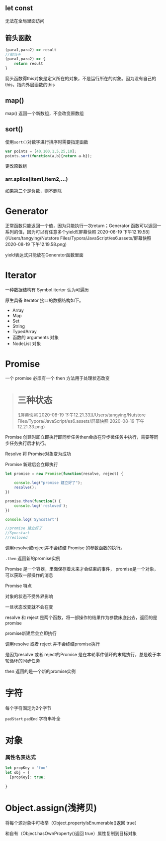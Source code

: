 ## let const

无法在全局里面访问

## 箭头函数

```javascript
(para1,para2) => result
//相当于
(para1,para2) => {
    return result
}
```

箭头函数得this对象是定义所在的对象，不是运行所在的对象。因为没有自己的this，指向外层函数的this

## map()

map() 返回一个新数组，不会改变原数组



## sort()

使用`sort()`对数字进行排序时需要指定函数

```javascript
var points = [40,100,1,5,25,10];
points.sort(function(a,b){return a-b});
```

更改原数组



### arr.splice(item1,item2,...)

如果第二个是负数，则不删除





# Generator

正常函数只能返回一个值，因为只能执行一次return；Generator 函数可以返回一系列的值，因为可以有任意多个yield![屏幕快照 2020-08-19 下午12.19.58](/Users/tangying/Nutstore Files/Typora/JavaScript/es6.assets/屏幕快照 2020-08-19 下午12.19.58.png)

yield表达式只能放在Generator函数里面

# Iterator

一种数据结构有 Symbol.itertor 认为可遍历

 

原生具备 Iterator 接口的数据结构如下。

- Array
- Map
- Set
- String
- TypedArray
- 函数的 arguments     对象
- NodeList 对象



# Promise

一个 promise 必须有一个 then 方法用于处理状态改变

> # 三种状态
>
> ![屏幕快照 2020-08-19 下午12.21.33](/Users/tangying/Nutstore Files/Typora/JavaScript/es6.assets/屏幕快照 2020-08-19 下午12.21.33.png)

Promise 创建时即立即执行即同步任务then会放在异步微任务中执行，需要等同步任务执行后才执行。



Resolve 将 Promise对象变为成功

Promise 新建后会立即执行

```javascript
let promise = new Promise(function(resolve, reject) {

    console.log("promise 建立好了");
    resolve();
})

promise.then(function() {
    console.log('resloved');
})

console.log('Syncstart')            

//promise 建立好了
//Syncstart
//resloved
```



调用resolve或reject并不会终结 Promise 的参数函数的执行。

`.then` 返回新的promise实例





Promise 是一个容器，里面保存着未来才会结束的事件， promise是一个对象，可以获取一部操作的消息



Promise 特点

对象的状态不受外界影响

一旦状态改变就不会在变

resolve 和 reject 是两个函数，将一部操作的结果作为参数床底出去，返回的是promise

promise新建后会立即执行

调用resolve 或者 reject 并不会终结promise执行

是因为resolve 或者 reject的Promise 是在本轮事件循环的末尾执行，总是晚于本轮循环的同步任务

then 返回的是一个新的promise实例















# 字符

每个字符固定为2个字节

`padStart` `padEnd` 字符串补全



# 对象

### 属性名表达式

```javascript
let propKey = 'foo'
let obj = {
  [propKey]: true;
  
}
```

 

# Object.assign(浅拷贝)



将每个源对象中可枚举（Object.propertyIsEnumerable()返回 true）

和自有（Object.hasOwnProperty()返回 true）属性复制到目标对象